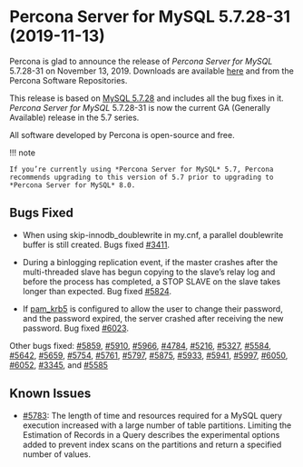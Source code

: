 # Percona Server for MySQL 5.7.28-31 (2019-11-13)

Percona is glad to announce the release of *Percona Server for MySQL* 5.7.28-31 on November 13, 2019. Downloads are available [here](http://www.percona.com/downloads/Percona-Server-5.7/Percona-Server-5.7.28-31/)
and from the Percona Software Repositories.

This release is based on [MySQL 5.7.28](https://dev.mysql.com/doc/relnotes/mysql/5.7/en/news-5-7-28.html) and includes all the bug fixes in it. *Percona Server for MySQL* 5.7.28-31 is now the current GA
(Generally Available) release in the 5.7 series.

All software developed by Percona is open-source and free.

!!! note

    If you’re currently using *Percona Server for MySQL* 5.7, Percona recommends upgrading to this version of 5.7 prior to upgrading to *Percona Server for MySQL* 8.0.

## Bugs Fixed

* When using skip-innodb_doublewrite in my.cnf, a parallel doublewrite buffer is still created. Bugs fixed [#3411](https://jira.percona.com/browse/PS-3411).

* During a binlogging replication event, if the master crashes after the multi-threaded slave has begun copying to the slave’s relay log and before the process has completed, a STOP SLAVE on the slave takes longer than expected. Bug fixed [#5824](https://jira.percona.com/browse/PS-5824).

* If [pam_krb5](https://docs.oracle.com/cd/E88353_01/html/E37853/pam-krb5-7.html) is configured to allow the user to change their password, and the password expired, the server crashed after receiving the new password. Bug fixed [#6023](https://jira.percona.com/browse/PS-6023).

Other bugs fixed:
[#5859](https://jira.percona.com/browse/PS-5859),
[#5910](https://jira.percona.com/browse/PS-5910),
[#5966](https://jira.percona.com/browse/PS-5966),
[#4784](https://jira.percona.com/browse/PS-4784),
[#5216](https://jira.percona.com/browse/PS-5216),
[#5327](https://jira.percona.com/browse/PS-5327),
[#5584](https://jira.percona.com/browse/PS-5584),
[#5642](https://jira.percona.com/browse/PS-5642),
[#5659](https://jira.percona.com/browse/PS-5659),
[#5754](https://jira.percona.com/browse/PS-5754),
[#5761](https://jira.percona.com/browse/PS-5761),
[#5797](https://jira.percona.com/browse/PS-5797),
[#5875](https://jira.percona.com/browse/PS-5875),
[#5933](https://jira.percona.com/browse/PS-5933),
[#5941](https://jira.percona.com/browse/PS-5941),
[#5997](https://jira.percona.com/browse/PS-5997),
[#6050](https://jira.percona.com/browse/PS-6050),
[#6052](https://jira.percona.com/browse/PS-6052),
[#3345](https://jira.percona.com/browse/PS-3345), and
[#5585](https://jira.percona.com/browse/PS-5585)

## Known Issues

* [#5783](https://jira.percona.com/browse/PS-5783): The length of time and resources required for a MySQL query execution increased with a large number of table partitions. Limiting the Estimation of Records in a Query describes the experimental options added to prevent index scans on the partitions and return a specified number of values.
